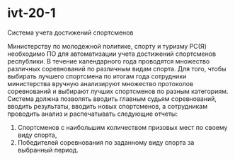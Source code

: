 # ivt-20-1
Система учета достижений спортсменов

Министерству по молодежной политике, спорту и туризму РС(Я) необходимо ПО для автоматизации учета достижений спортсменов республики. В течение календарного года проводятся множество различных соревнований по различным видам спорта. Для того, чтобы выбирать лучшего спортсмена по итогам года сотрудники министерства вручную анализируют множество протоколов соревнований и выбирают лучших спортсменов по разным категориям. Система должна позволять вводить главным судьям соревнований, вводить результаты, вводить новых спортсменов, а сотрудникам проводить анализ и распечатывать следующие отчеты:

1. Спортсменов с наибольшим количеством призовых мест по своему виду спорта,
2. Победителей соревнования по заданному виду спорта за выбранный период.
